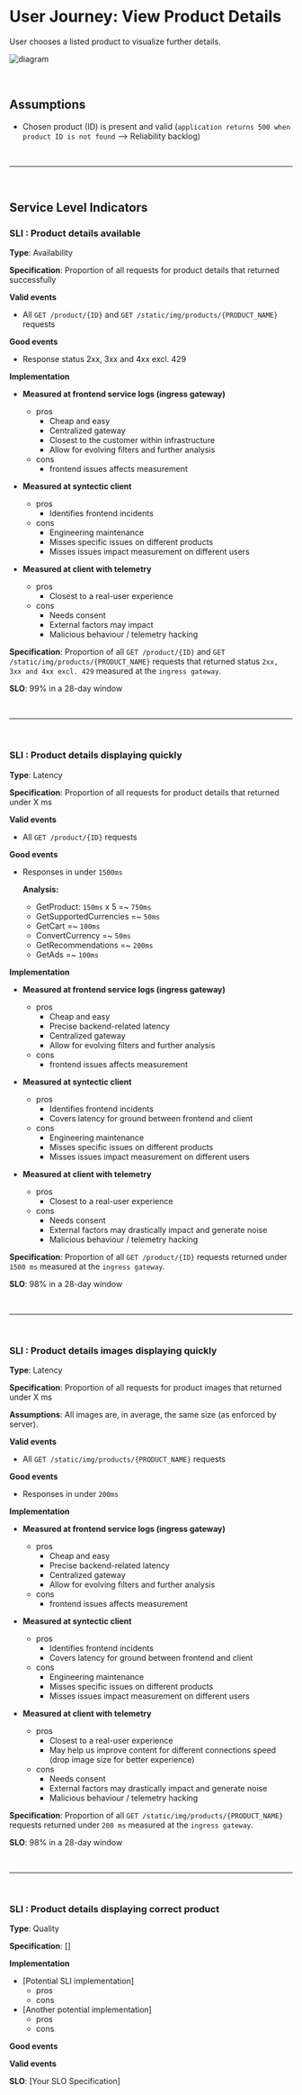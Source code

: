 # User Journey: View Product Details

User chooses a listed product to visualize further details.

![diagram](img/view_product_details.png "View Product Details Sequence")

<br/>

## **Assumptions**

* Chosen product (ID) is present and valid (`application returns 500 when product ID is not found` --> Reliability backlog)

<br/>

---

<br/>

## **Service Level Indicators**

### SLI : Product details available

**Type**: Availability

**Specification**: Proportion of all requests for product details that returned successfully

**Valid events**

- All `GET /product/{ID}` and `GET /static/img/products/{PRODUCT_NAME}` requests

**Good events**

- Response status 2xx, 3xx and 4xx excl. 429

**Implementation**
* **Measured at frontend service logs (ingress gateway)**
    - pros
        - Cheap and easy
        - Centralized gateway
        - Closest to the customer within infrastructure
        - Allow for evolving filters and further analysis
    - cons
        - frontend issues affects measurement

* **Measured at syntectic client**
    - pros
        - Identifies frontend incidents
    - cons
        - Engineering maintenance
        - Misses specific issues on different products
        - Misses issues impact measurement on different users

* **Measured at client with telemetry**
    - pros
        - Closest to a real-user experience
    - cons
        - Needs consent
        - External factors may impact
        - Malicious behaviour / telemetry hacking

**Specification**: Proportion of all `GET /product/{ID}` and `GET /static/img/products/{PRODUCT_NAME}` requests that returned status `2xx, 3xx and 4xx excl. 429` measured at the `ingress gateway`.

**SLO**: 99% in a 28-day window

<br/>

---

<br/>

### SLI : Product details displaying quickly

**Type**: Latency

**Specification**: Proportion of all requests for product details that returned under X ms

**Valid events**

- All `GET /product/{ID}` requests

**Good events**

- Responses in under `1500ms`

    **Analysis:**

    - GetProduct: `150ms` x 5 =~ `750ms`
    - GetSupportedCurrencies =~ `50ms`
    - GetCart =~ `100ms`
    - ConvertCurrency =~ `50ms`
    - GetRecommendations =~ `200ms`
    - GetAds =~ `100ms`

**Implementation**
* **Measured at frontend service logs (ingress gateway)**
    - pros
        - Cheap and easy
        - Precise backend-related latency
        - Centralized gateway
        - Allow for evolving filters and further analysis
    - cons
        - frontend issues affects measurement

* **Measured at syntectic client**
    - pros
        - Identifies frontend incidents
        - Covers latency for ground between frontend and client
    - cons
        - Engineering maintenance
        - Misses specific issues on different products
        - Misses issues impact measurement on different users

* **Measured at client with telemetry**
    - pros
        - Closest to a real-user experience
    - cons
        - Needs consent
        - External factors may drastically impact and generate noise
        - Malicious behaviour / telemetry hacking

**Specification**: Proportion of all `GET /product/{ID}` requests returned under `1500 ms` measured at the `ingress gateway`.

**SLO**: 98% in a 28-day window

<br/>

---

<br/>

### SLI : Product details images displaying quickly

**Type**: Latency

**Specification**: Proportion of all requests for product images that returned under X ms

**Assumptions**: All images are, in average, the same size (as enforced by server).

**Valid events**

- All `GET /static/img/products/{PRODUCT_NAME}` requests

**Good events**

- Responses in under `200ms`

**Implementation**
* **Measured at frontend service logs (ingress gateway)**
    - pros
        - Cheap and easy
        - Precise backend-related latency
        - Centralized gateway
        - Allow for evolving filters and further analysis
    - cons
        - frontend issues affects measurement


* **Measured at syntectic client**
    - pros
        - Identifies frontend incidents
        - Covers latency for ground between frontend and client
    - cons
        - Engineering maintenance
        - Misses specific issues on different products
        - Misses issues impact measurement on different users

* **Measured at client with telemetry**
    - pros
        - Closest to a real-user experience
        - May help us improve content for different connections speed (drop image size for better experience)
    - cons
        - Needs consent
        - External factors may drastically impact and generate noise
        - Malicious behaviour / telemetry hacking

**Specification**: Proportion of all `GET /static/img/products/{PRODUCT_NAME}` requests returned under `200 ms` measured at the `ingress gateway`.

**SLO**: 98% in a 28-day window


<br/>

---

<br/>

### SLI : Product details displaying correct product

**Type**: Quality

**Specification**: []

**Implementation**
* [Potential SLI implementation]
    - pros
    - cons
* [Another potential implementation]
    - pros
    - cons

**Good events**

**Valid events**

**SLO**: [Your SLO Specification]